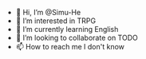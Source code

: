 - 👋 Hi, I’m @Simu-He
- 👀 I’m interested in TRPG
- 🌱 I’m currently learning English
- 💞️ I’m looking to collaborate on TODO
- 📫 How to reach me I don't know

<!---
Simu-He/Simu-He is a ✨ special ✨ repository because its `README.md` (this file) appears on your GitHub profile.
You can click the Preview link to take a look at your changes.
--->
